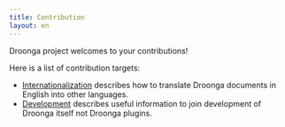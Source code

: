 ```yaml
---
title: Contribution
layout: en
---
```


Droonga project welcomes to your contributions!

Here is a list of contribution targets:

 * [Internationalization](i18n/) describes how to translate Droonga documents in English into other languages.
 * [Development](development/) describes useful information to join development of Droonga itself not Droonga plugins.
